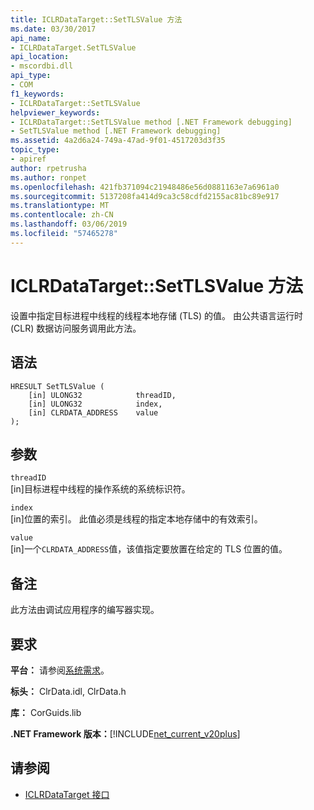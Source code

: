```yaml
---
title: ICLRDataTarget::SetTLSValue 方法
ms.date: 03/30/2017
api_name:
- ICLRDataTarget.SetTLSValue
api_location:
- mscordbi.dll
api_type:
- COM
f1_keywords:
- ICLRDataTarget::SetTLSValue
helpviewer_keywords:
- ICLRDataTarget::SetTLSValue method [.NET Framework debugging]
- SetTLSValue method [.NET Framework debugging]
ms.assetid: 4a2d6a24-749a-47ad-9f01-4517203d3f35
topic_type:
- apiref
author: rpetrusha
ms.author: ronpet
ms.openlocfilehash: 421fb371094c21948486e56d0881163e7a6961a0
ms.sourcegitcommit: 5137208fa414d9ca3c58cdfd2155ac81bc89e917
ms.translationtype: MT
ms.contentlocale: zh-CN
ms.lasthandoff: 03/06/2019
ms.locfileid: "57465278"
---
```

# <a name="iclrdatatargetsettlsvalue-method"></a>ICLRDataTarget::SetTLSValue 方法
设置中指定目标进程中线程的线程本地存储 (TLS) 的值。 由公共语言运行时 (CLR) 数据访问服务调用此方法。  
  
## <a name="syntax"></a>语法  
  
```  
HRESULT SetTLSValue (  
    [in] ULONG32            threadID,  
    [in] ULONG32            index,  
    [in] CLRDATA_ADDRESS    value  
);  
```  
  
## <a name="parameters"></a>参数  
 `threadID`  
 [in]目标进程中线程的操作系统的系统标识符。  
  
 `index`  
 [in]位置的索引。 此值必须是线程的指定本地存储中的有效索引。  
  
 `value`  
 [in]一个`CLRDATA_ADDRESS`值，该值指定要放置在给定的 TLS 位置的值。  
  
## <a name="remarks"></a>备注  
 此方法由调试应用程序的编写器实现。  
  
## <a name="requirements"></a>要求  
 **平台：** 请参阅[系统需求](../../../../docs/framework/get-started/system-requirements.md)。  
  
 **标头：** ClrData.idl, ClrData.h  
  
 **库：** CorGuids.lib  
  
 **.NET Framework 版本：**[!INCLUDE[net_current_v20plus](../../../../includes/net-current-v20plus-md.md)]  
  
## <a name="see-also"></a>请参阅
- [ICLRDataTarget 接口](../../../../docs/framework/unmanaged-api/debugging/iclrdatatarget-interface.md)
